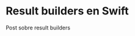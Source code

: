 <!--
** Title: Result builders en Swift
** Date: 08/07/2022
** Tags: Swift, Lenguajes de programación
-->

# Result builders en Swift

Post sobre result builders 
